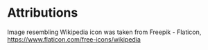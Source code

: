 # Attributions

Image resembling Wikipedia icon was taken from Freepik - Flaticon, https://www.flaticon.com/free-icons/wikipedia
